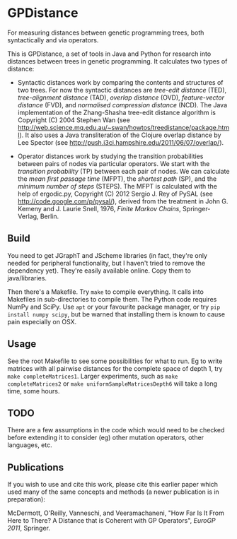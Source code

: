GPDistance
==========

For measuring distances between genetic programming trees, both syntactically and via operators.

This is GPDistance, a set of tools in Java and Python for research
into distances between trees in genetic programming. It calculates two
types of distance: 

* Syntactic distances work by comparing the contents and structures of
  two trees. For now the syntactic distances are *tree-edit distance*
  (TED), *tree-alignment distance* (TAD), *overlap distance* (OVD),
  *feature-vector distance* (FVD), and *normalised compression
  distance* (NCD). The Java implementation of the Zhang-Shasha
  tree-edit distance algorithm is Copyright (C) 2004 Stephen Wan (see
  http://web.science.mq.edu.au/~swan/howtos/treedistance/package.html). It
  also uses a Java transliteration of the Clojure overlap distance by
  Lee Spector (see http://push.i3ci.hampshire.edu/2011/06/07/overlap/).

* Operator distances work by studying the transition probabilities
  between pairs of nodes via particular operators. We start with the
  *transition probability* (TP) between each pair of nodes. We can
  calculate the *mean first passage time* (MFPT), the *shortest path*
  (SP), and the *minimum number of steps* (STEPS). The MFPT is
  calculated with the help of ergodic.py, Copyright (C) 2012 Sergio
  J. Rey of PySAL (see http://code.google.com/p/pysal/), derived from
  the treatment in John G. Kemeny and J. Laurie Snell, 1976, *Finite
  Markov Chains*, Springer-Verlag, Berlin.


Build
-----

You need to get JGraphT and JScheme libraries (in fact, they're only
needed for peripheral functionality, but I haven't tried to remove the
dependency yet). They're easily available online. Copy them to
java/libraries.

Then there's a Makefile. Try `make` to compile everything. It calls
into Makefiles in sub-directories to compile them. The Python code
requires NumPy and SciPy. Use `apt` or your favourite package manager,
or try `pip install numpy scipy`, but be warned that installing them
is known to cause pain especially on OSX.


Usage
-----

See the root Makefile to see some possibilities for what to run. Eg to
write matrices with all pairwise distances for the complete space of
depth 1, try `make completeMatrices1`. Larger experiments, such as
`make completeMatrices2` or `make uniformSampleMatricesDepth6` will
take a long time, some hours.


TODO
----

There are a few assumptions in the code which would need to be checked
before extending it to consider (eg) other mutation operators, other
languages, etc.


Publications
------------

If you wish to use and cite this work, please cite this earlier paper
which used many of the same concepts and methods (a newer publication
is in preparation):

McDermott, O'Reilly, Vanneschi, and Veeramachaneni, "How Far Is It
From Here to There? A Distance that is Coherent with GP Operators",
*EuroGP 2011*, Springer.


